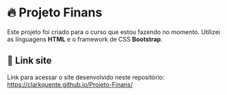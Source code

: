 # 🔥 Projeto Finans

Este projeto foi criado para o curso que estou fazendo no momento. Utilizei as linguagens **HTML** e o framework de CSS **Bootstrap**.

## 🚀 Link site

Link para acessar o site desenvolvido neste repositório:
https://clarkquente.github.io/Projeto-Finans/
